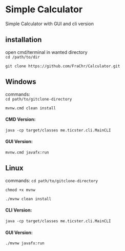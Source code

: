 # Simple Calculator
Simple Calculator with GUI and cli version
## installation
open cmd/terminal in wanted directory<br>
`cd /path/to/dir`<br>
```
git clone https://github.com/FraChr/Calculator.git
```
## Windows
commands: <br>
`cd path/to/gitclone-directory`<br>
```
mvnw.cmd clean install
```
#### CMD Version:
```
java -cp target/classes me.ticster.cli.MainCLI
```
#### GUI Version:
```
mvnw.cmd javafx:run
```
## Linux
commands:
`cd path/to/gitclone-directory`<br>
```
chmod +x mvnw
```
```
./mvnw clean install
```
#### CLI Version:
```
java -cp target/classes me.ticster.cli.MainCLI
```
#### GUI Version:
```
./mvnw javafx:run
```